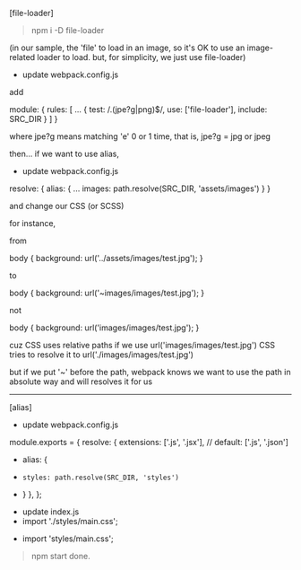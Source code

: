 [file-loader]

> npm i -D file-loader

(in our sample, the 'file' to load in an image,
so it's OK to use an image-related loader to load.
but, for simplicity, we just use file-loader)

- update webpack.config.js

add

module: {
  rules: [
    ...
    {
      test: /\.(jpe?g|png)$/,
      use: ['file-loader'],
      include: SRC_DIR
    }
  ]
}

where jpe?g means matching 'e' 0 or 1 time,
that is, jpe?g = jpg or jpeg

then...
if we want to use alias,

- update webpack.config.js

resolve: {
  alias: {
    ...
    images: path.resolve(SRC_DIR, 'assets/images')
  }
}

and change our CSS (or SCSS)

for instance,

from

body {
  background: url('../assets/images/test.jpg');
}

to

body {
  background: url('~images/images/test.jpg');
}

not

body {
  background: url('images/images/test.jpg');
}

cuz CSS uses relative paths
if we use url('images/images/test.jpg')
CSS tries to resolve it to url('./images/images/test.jpg')

but if we put '~' before the path,
webpack knows we want to use the path in absolute way and will resolves it for us

-----

[alias]

- update webpack.config.js

module.exports = {
  resolve: {
    extensions: ['.js', '.jsx'], // default: ['.js', '.json']
+   alias: {
+     styles: path.resolve(SRC_DIR, 'styles')
+   }
  },
};

- update index.js
- import './styles/main.css';
+ import 'styles/main.css';

> npm start
done.
